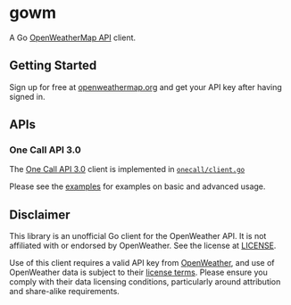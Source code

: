 # gowm

A Go [OpenWeatherMap API](https://openweathermap.org/api) client.

## Getting Started

Sign up for free at [openweathermap.org](https://openweathermap.org/) and get your API key after having signed in.

## APIs

### One Call API 3.0

The [One Call API 3.0](https://openweathermap.org/api/one-call-3) client is implemented in [`onecall/client.go`](./onecall/client.go)

Please see the [examples](./examples/) for examples on basic and advanced usage.

## Disclaimer

This library is an unofficial Go client for the OpenWeather API. It is not affiliated with or endorsed by OpenWeather. See the license at [LICENSE](./LICENSE).

Use of this client requires a valid API key from [OpenWeather](https://openweathermap.org/), and use of OpenWeather data is subject to their [license terms](https://openweathermap.org/price). Please ensure you comply with their data licensing conditions, particularly around attribution and share-alike requirements.
